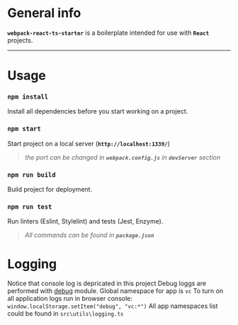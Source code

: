 # General info
**`webpack-react-ts-starter`** is a boilerplate intended for use with **`React`** projects.

***

# Usage
### `npm install`
Install all dependencies before you start working on a project.

### `npm start`
Start project on a local server (**`http://localhost:1339/`**)
> *the port can be changed in **`webpack.config.js`** in **`devServer`** section*

### `npm run build`
Build project for deployment.

### `npm run test`
Run linters (Eslint, Stylelint) and tests (Jest, Enzyme).

> *All commands can be found in **`package.json`***

# Logging
Notice that console log is depricated in this project
Debug loggs are performed with [debug](https://github.com/visionmedia/debug) module.
Global namespace for app is ```vc```
To turn on all application logs run in browser console:
    ```window.localStorage.setItem("debug", "vc:*")```
All app namespaces list could be found in ```src\utils\logging.ts```

